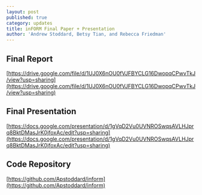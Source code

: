 ```yaml
---
layout: post
published: true
category: updates
title: inFORM Final Paper + Presentation
author: 'Andrew Stoddard, Betsy Tian, and Rebecca Friedman'
---
```

## Final Report
[https://drive.google.com/file/d/1UJ0X6nOU0fVJFBYCLG16DwopqCPwvTkJ/view?usp=sharing](https://drive.google.com/file/d/1UJ0X6nOU0fVJFBYCLG16DwopqCPwvTkJ/view?usp=sharing)

## Final Presentation
[https://docs.google.com/presentation/d/1gVqD2Vu0UVNROSwqsAVLHJprq8BktDMasJrK0jfoxAc/edit?usp=sharing](https://docs.google.com/presentation/d/1gVqD2Vu0UVNROSwqsAVLHJprq8BktDMasJrK0jfoxAc/edit?usp=sharing)

## Code Repository
[https://github.com/Apstoddard/inform](https://github.com/Apstoddard/inform)